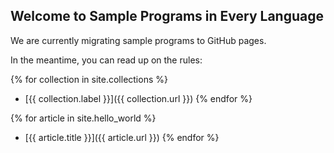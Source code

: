 ## Welcome to Sample Programs in Every Language

We are currently migrating sample programs to GitHub pages.

In the meantime, you can read up on the rules:

{% for collection in site.collections %}
  - [{{ collection.label }}]({{ collection.url }})
{% endfor %}

{% for article in site.hello_world %}
  - [{{ article.title }}]({{ article.url }})
{% endfor %}

[1]: hello-world/RULES.md

